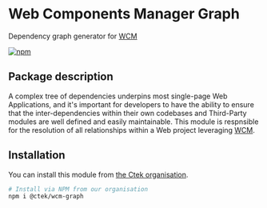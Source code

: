 # Web Components Manager Graph

Dependency graph generator for [WCM](https://www.npmjs.com/package/@ctek/wcm)

[![npm](https://img.shields.io/npm/v/@ctek/wcm-graph.svg?style=flat-square)](https://www.npmjs.com/package/@ctek/wcm-graph)

## Package description
A complex tree of dependencies underpins most single-page Web Applications, and it's important for developers to have the ability to ensure that the inter-dependencies within their own codebases and Third-Party modules are well defined and easily maintainable. This module is respnsible for the resolution of all relationships within a Web project leveraging [WCM](https://www.npmjs.com/package/@ctek/wcm).

## Installation
You can install this module from [the Ctek organisation](https://www.npmjs.com/org/ctek).

```bash
# Install via NPM from our organisation
npm i @ctek/wcm-graph
```
